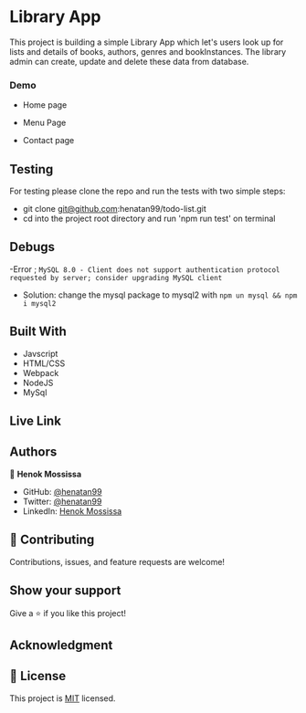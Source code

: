 # Library App
This project is building a simple Library App which let's users look up for lists and details of books, authors, genres and bookInstances. The library admin can create, update and delete these data from database. 

### Demo 
- Home page 
<!-- ![screenshot](docs/1.png) -->
- Menu Page
<!-- ![screenshot](docs/2.png) -->
- Contact page
<!-- ![screenshot](docs/3.png) -->

## Testing 
For testing please clone the repo and run the tests with two simple steps:
- git clone git@github.com:henatan99/todo-list.git 
- cd into the project root directory and run 'npm run test' on terminal 

## Debugs
-Error ; `MySQL 8.0 - Client does not support authentication protocol requested by server; consider upgrading MySQL client`
- Solution: change the mysql package to mysql2 with `npm un mysql && npm i mysql2`

## Built With

- Javscript
- HTML/CSS
- Webpack 
- NodeJS
- MySql 

## Live Link

## Authors

👤 **Henok Mossissa**

- GitHub: [@henatan99](https://github.com/henatan99)
- Twitter: [@henatan99](https://twitter.com/henatan99)
- LinkedIn: [Henok Mossissa](https://www.linkedin.com/in/henok-mekonnen-2a251613/)

## :handshake: Contributing

Contributions, issues, and feature requests are welcome!

## Show your support

Give a :star:️ if you like this project!

## Acknowledgment 

## :memo: License

This project is [MIT](./LICENSE) licensed.